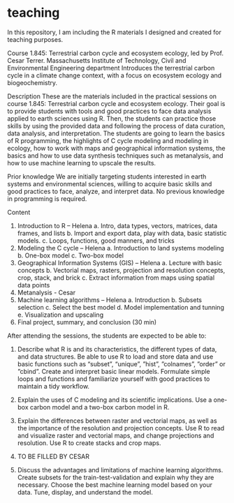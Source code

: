 # teaching
In this repository, I am including the R materials I designed and created for teaching purposes.

Course 1.845: Terrestrial carbon cycle and ecosystem ecology, led by Prof. Cesar Terrer.
Massachusetts Institute of Technology, Civil and Environmental Engineering department
Introduces the terrestrial carbon cycle in a climate change context, with a focus on ecosystem ecology and biogeochemistry.

Description
These are the materials included in the practical sessions on course 1.845: Terrestrial carbon cycle and ecosystem ecology. Their goal is to provide students with tools and good practices to face data analysis applied to earth sciences using R. Then, the students can practice those skills by using the provided data and following the process of data curation, data analysis, and interpretation. The students are going to learn the basics of R programming, the highlights of C cycle modeling and modeling in ecology, how to work with maps and geographical information systems, the basics and how to use data synthesis techniques such as metanalysis, and how to use machine learning to upscale the results.

Prior knowledge 
We are initially targeting students interested in earth systems and environmental sciences, willing to acquire basic skills and good practices to face, analyze, and interpret data. No previous knowledge in programming is required.

Content

1.	Introduction to R – Helena
    a.	Intro, data types, vectors, matrices, data frames, and lists
    b.	Import and export data, play with data, basic statistic models.
    c.	Loops, functions, good manners, and tricks
2.	Modeling the C cycle – Helena
    a.	Introduction to land systems modeling
    b.	One-box model
    c.	Two-box model
3.	Geographical Information Systems (GIS) – Helena
    a.	Lecture with basic concepts
    b.	Vectorial maps, rasters, projection and resolution concepts, crop, stack, and brick
    c.	Extract information from maps using spatial data points
4.	Metanalysis - Cesar
5.	Machine learning algorithms – Helena
    a.	Introduction
    b.	Subsets selection
    c.	Select the best model
    d.	Model implementation and tunning
    e.	Visualization and upscaling
6.	Final project, summary, and conclusion (30 min)

After attending the sessions, the students are expected to be able to:

1.	Describe what R is and its characteristics, the different types of data, and data structures.
Be able to use R to load and store data and use basic functions such as “subset”, “unique”, ”hist”, ”colnames”, ”order” or ”cbind”.
Create and interpret basic linear models.
Formulate simple loops and functions and familiarize yourself with good practices to maintain a tidy workflow.

2.	Explain the uses of C modeling and its scientific implications.
Use a one-box carbon model and a two-box carbon model in R.

3.	Explain the differences between raster and vectorial maps, as well as the importance of the resolution and projection concepts.
Use R to read and visualize raster and vectorial maps, and change projections and resolution.
Use R to create stacks and crop maps.

4.	TO BE FILLED BY CESAR

5.	Discuss the advantages and limitations of machine learning algorithms.
Create subsets for the train-test-validation and explain why they are necessary.
Choose the best machine learning model based on your data.
Tune, display, and understand the model.



